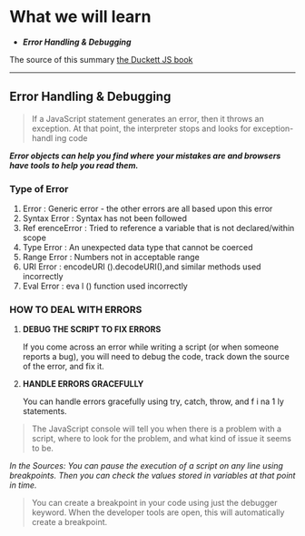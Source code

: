 # What we will learn 

- ***Error Handling & Debugging***

The source of this summary [the Duckett JS book](https://slack-files.com/files-pri-safe/TNGRRLUMA-F026AD271UG/javascript_and_jquery__interactive_front-end_web_development_.pdf?c=1624715518-be21e32f9bca0681)

______________________________________

## Error Handling & Debugging

> If a JavaScript statement generates an error, then it throws an exception. At that point, the interpreter stops and looks for exception-handl ing code


***Error objects can help you find where your mistakes are and browsers have tools to help you read them.***

### Type of Error

  1. Error : Generic error - the other errors are all based upon this error
  2. Syntax Error : Syntax has not been followed
  3. Ref erenceError : Tried to reference a variable that is not declared/within scope 
  4. Type Error : An unexpected data type that cannot be coerced
  5. Range Error : Numbers not in acceptable range
  6. URI Error : encodeURI ().decodeURI(),and similar methods used incorrectly
  7.  Eval Error : eva l () function used incorrectly


### HOW TO DEAL WITH ERRORS
 
1. **DEBUG THE SCRIPT TO FIX ERRORS**
     
     If you come across an error while writing a script (or when someone reports a bug), you will need to debug the code, track down the source of the error, and fix it. 

2. **HANDLE ERRORS GRACEFULLY**

      You can handle errors gracefully using try, catch, throw, and f i na 1 ly statements.


>The JavaScript console will tell you when there is a problem with a script, where to look for the problem, and what kind of issue it seems to be.


*In the Sources: You can pause the execution of a script on any line using breakpoints. Then you can check the values stored in variables at that point in time.*

> You can create a breakpoint in your code using just the debugger keyword. When the developer tools are open, this will automatically create a breakpoint. 


